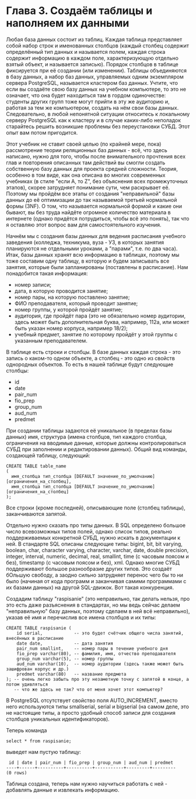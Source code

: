 # Глава 3. Создаём таблицы и наполняем их данными

Любая база данных состоит из таблиц. Каждая таблица представляет собой набор строк и именованных столбцов (каждый столбец содержит определённый тип данных и называется полем, каждая строка содержит информацию в каждом поле, характеризующую отдельно взятый объект, и называется записью). Порядок столбцов в таблице фиксируется при её создании (или изменении). Таблицы объединяются в базу данных, а набор баз данных, управляемых одним экземпляром сервера PostgreSQL, называется кластером баз данных. Учтите, что если вы создаёте свою базу данных на учебном компьютере, то это не означает, что она будет находиться там в гордом одиночестве: студенты других групп тоже могут прийти в эту же аудиторию и, работая за тем же компьютером, создать на нём свои базы данных. Следовательно, в любой непонятной ситуации относитесь к локальному серверу PostgreSQL как к кластеру и в случае каких-либо неполадок старайтесь решить возникшие проблемы без переустановки СУБД. Этот опыт вам потом пригодится.

Этот учебник не ставит своей целью (по крайней мере, пока) рассмотрение теории реляционных баз данных - всё, что здесь написано, нужно для того, чтобы после внимательного прочтения всех глав и повторения описанных там действий вы смогли создать собственную базу данных для проекта средней сложности. Теория, особенно в том виде, как она описана во многих современных учебниках (в стиле "если A, то Z", без объяснения всех промежуточных этапов), скорее затрудняет понимание сути, чем раскрывает её. Поэтому мы пройдём все этапы от создания "неправильной" базы данных до её оптимизации до так называемой третьей нормальной формы (3NF). О том, что называется нормальной формой и какие они бывают, вы без труда найдёте огромное количество материала в интернете (однако придётся потрудиться, чтобы всё это понять), так что я оставляю этот вопрос вам для самостоятельного изучения.

Начнём мы с создания базы данных для ведения расписания учебного заведения (колледжа, техникума, вуза - УЗ, в которых занятия планируются не отдельными уроками, а "парами", т.е. по два часа). Итак, базы данных хранят всю информацию в таблицах, поэтому мы тоже составим одну таблицу, в которую и будем записывать все занятия, которые были запланированы (поставлены в расписание). Нам понадобится такая информация:

* номер записи;
* дата, в которую проводится занятие;
* номер пары, на которую поставлено занятие;
* ФИО преподавателя, который проводит занятие;
* номер группы, у которой пройдёт занятие;
* аудитория, где пройдёт пара (это не обязательно номер аудитории, здесь может быть дополнительная буква, например, 112а, или может быть указан номер корпуса, например 18/2);
* учебный предмет, занятие по которому пройдёт у этой группы с указанным преподавателем.

В таблице есть строки и столбцы. В базе данных каждая строка - это запись о каком-то одном объекте, а столбец - это одно из свойств однородных объектов. То есть в нашей таблице будут следующие столбцы:

* id
* date
* pair_num
* fio_prep
* group_num
* aud_num
* predmet

При создании таблицы задаются её уникальное (в пределах базы данных) имя, структура (имена столбцов, тип каждого столбца, ограничения на вводимые данные, которые должны контролироваться СУБД при заполнении и редактировании данных). Общий вид команды, создающей таблицу, следующий:
```
CREATE TABLE table_name
(
  имя_столбца тип_столбца [DEFAULT значение_по_умолчанию] [ограничения_на_столбец],
  имя_столбца тип_столбца [DEFAULT значение_по_умолчанию] [ограничения_на_столбец]
);
```
Все строки (кроме последней), описывающие поле (столбец таблицы), заканчиваются запятой.

Отдельно нужно сказать про типы данных. В SQL определено большое число всевозможных типов полей, однако список типов, реально поддерживаемых конкретной СУБД, нужно искать в документации к ней. В стандарте SQL описаны следующие типы: bigint, bit, bit varying, boolean, char, character varying, character, varchar, date, double precision, integer, interval, numeric, decimal, real, smallint, time (с часовым поясом и без), timestamp (с часовым поясом и без), xml. Однако многие СУБД поддерживают большое разнообразие других типов. Это создаёт бОльшую свободу, а заодно сильно затрудняет перенос чего бы то ни было (начиная от кода программ и заканчивая самими программами с их базами данных) на другой SQL-движок. Вот такая конкуренция.

Создадим таблицу "raspisanie" (это неправильно, так делать нельзя, про это есть даже разъяснения в стандартах, но мы ведь сейчас делаем "неправильную" базу данных, поэтому сделаем в ней всё неправильно), указав её имя и перечислив все имена столбцов и их типы:
```
CREATE TABLE raspisanie (
    id serial,            -- это будет счётчик общего числа занятий, внесённых в расписание
    date date,            -- дата занятия
    pair_num smallint,    -- номер пары в течение учебного дня
    fio_prep varchar(80), -- фамилия, имя, отчество преподавателя
    group_num varchar(5), -- номер группы
    aud_num varchar(10),  -- номер аудитории (здесь также может быть зашифрован корпус и др.)
    predmet varchar(80)   -- название предмета
); -- очень легко забыть про эту незаметную точку с запятой в конце, а потом удивляться
   -- что же здесь не так? что от меня хочет этот компьютер?
```
В PostgreSQL отсутствует свойство поля AUTO_INCREMENT, вместо него используются типы smallserial, serial и bigserial (на самом деле, это не настоящие типы, а просто удобный способ записи для создания столбцов уникальных идентификаторов). 

Теперь команда 
```
select * from raspisanie;
```
выведет нам пустую таблицу:
```
 id | date | pair_num | fio_prep | group_num | aud_num | predmet 
----+------+----------+----------+-----------+---------+---------
(0 rows)
```
Таблица создана, теперь нам нужно научиться работать с ней - добавлять данные и извлекать информацию.



